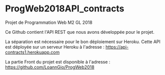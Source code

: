 # ProgWeb2018API_contracts
Projet de Programmation Web M2 GL 2018

Ce Github contient l'API REST que nous avons développée pour le projet.

La séparation est nécessaire pour le bon déploiement sur Heroku.
Cette API est déployée sur un serveur Heroku à l'adresse : https://api-contracts1.herokuapp.com

La partie Front du projet est disponible à l'adresse : https://github.com/LoannGio/ProgWeb2018